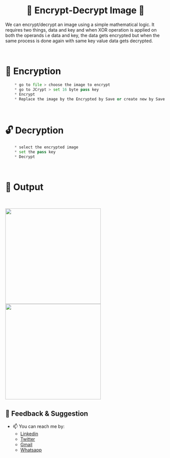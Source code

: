 <h1 align="center"> 🔐 Encrypt-Decrypt Image 🔐 </h1>
<p align="centre">We can encrypt/decrypt an image using a simple mathematical logic. It requires two things, data and key and when XOR operation is applied on both the operands i.e data and key, the data gets encrypted but when the same process is done again with same key value data gets decrypted.</p>


&nbsp;&nbsp;&nbsp;&nbsp;&nbsp;&nbsp;&nbsp;&nbsp;&nbsp;&nbsp;&nbsp;&nbsp;&nbsp;&nbsp;&nbsp;&nbsp;&nbsp;&nbsp;&nbsp;&nbsp;&nbsp;&nbsp;&nbsp;&nbsp;&nbsp;&nbsp;&nbsp;&nbsp;&nbsp;&nbsp;&nbsp;&nbsp;&nbsp;&nbsp;&nbsp;

# 🔐 Encryption

```python
    * go to file > choose the image to encrypt
    * go to JCrypt > set 16 byte pass key
    * Encrypt
    * Replace the image by the Encrypted by Save or create new by Save As
```
&nbsp;&nbsp;&nbsp;&nbsp;&nbsp;&nbsp;&nbsp;&nbsp;&nbsp;&nbsp;&nbsp;&nbsp;&nbsp;&nbsp;&nbsp;&nbsp;&nbsp;&nbsp;&nbsp;&nbsp;&nbsp;&nbsp;&nbsp;&nbsp;&nbsp;&nbsp;&nbsp;&nbsp;&nbsp;&nbsp;&nbsp;&nbsp;&nbsp;&nbsp;&nbsp;

# 🔓 Decryption

```python
    * select the encrypted image
    * set the pass key
    * Decrypt
```

&nbsp;&nbsp;&nbsp;&nbsp;&nbsp;&nbsp;&nbsp;&nbsp;&nbsp;&nbsp;&nbsp;&nbsp;&nbsp;&nbsp;&nbsp;&nbsp;&nbsp;&nbsp;&nbsp;&nbsp;&nbsp;&nbsp;&nbsp;&nbsp;&nbsp;&nbsp;&nbsp;&nbsp;&nbsp;&nbsp;&nbsp;&nbsp;&nbsp;&nbsp;&nbsp;

# 📄 Output
&nbsp;&nbsp;&nbsp;&nbsp;&nbsp;&nbsp;&nbsp;&nbsp;&nbsp;&nbsp;&nbsp;&nbsp;&nbsp;&nbsp;&nbsp;&nbsp;&nbsp;&nbsp;&nbsp;&nbsp;&nbsp;&nbsp;&nbsp;&nbsp;&nbsp;&nbsp;&nbsp;&nbsp;&nbsp;&nbsp;&nbsp;&nbsp;&nbsp;&nbsp;&nbsp;

<div align= "left"><img src="Encrypt-Decrypt-Image/Output/welcome.png" width="300" height="300"/><img src="Encrypt-Decrypt-Image/Output/selectImage.png" width="300" height="300"/> &nbsp;&nbsp;&nbsp;&nbsp;&nbsp;&nbsp;&nbsp;&nbsp;&nbsp;&nbsp;&nbsp;&nbsp;&nbsp;&nbsp;&nbsp;&nbsp;&nbsp;&nbsp;&nbsp;&nbsp;&nbsp;&nbsp;&nbsp;&nbsp;&nbsp;&nbsp;&nbsp;&nbsp;&nbsp;&nbsp;&nbsp;&nbsp;&nbsp;&nbsp;&nbsp;



      
##  📝  Feedback & Suggestion

  - 📫 You can reach me by: 
    - [Linkedin](https://www.linkedin.com/in/yash-shrivastava-a116a81b3/)
    - [Twitter](https://twitter.com/BitterAsTruth)
    - [Gmail](mailto:shrivastavayash92@gmail.com)
    - [Whatsapp](https://api.whatsapp.com/send?phone=918109369496&text=Hey%20my%20name%20is.......)

